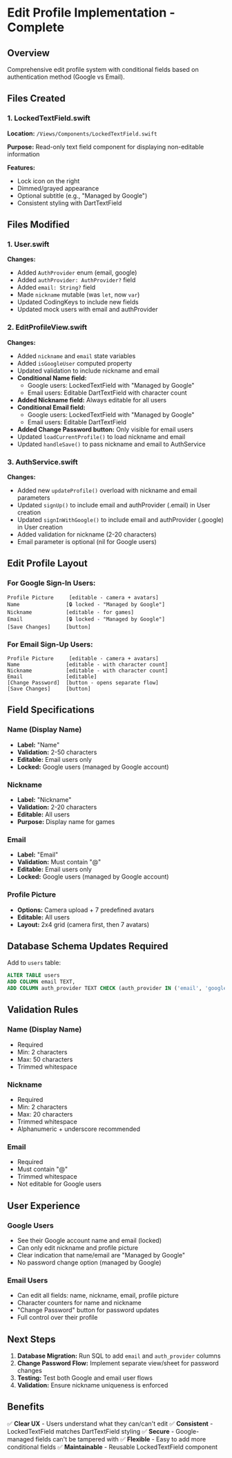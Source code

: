 # Edit Profile Implementation - Complete

## Overview
Comprehensive edit profile system with conditional fields based on authentication method (Google vs Email).

## Files Created

### 1. LockedTextField.swift
**Location:** `/Views/Components/LockedTextField.swift`

**Purpose:** Read-only text field component for displaying non-editable information

**Features:**
- Lock icon on the right
- Dimmed/grayed appearance
- Optional subtitle (e.g., "Managed by Google")
- Consistent styling with DartTextField

## Files Modified

### 1. User.swift
**Changes:**
- Added `AuthProvider` enum (email, google)
- Added `authProvider: AuthProvider?` field
- Added `email: String?` field
- Made `nickname` mutable (was `let`, now `var`)
- Updated CodingKeys to include new fields
- Updated mock users with email and authProvider

### 2. EditProfileView.swift
**Changes:**
- Added `nickname` and `email` state variables
- Added `isGoogleUser` computed property
- Updated validation to include nickname and email
- **Conditional Name field:**
  - Google users: LockedTextField with "Managed by Google"
  - Email users: Editable DartTextField with character count
- **Added Nickname field:** Always editable for all users
- **Conditional Email field:**
  - Google users: LockedTextField with "Managed by Google"
  - Email users: Editable DartTextField
- **Added Change Password button:** Only visible for email users
- Updated `loadCurrentProfile()` to load nickname and email
- Updated `handleSave()` to pass nickname and email to AuthService

### 3. AuthService.swift
**Changes:**
- Added new `updateProfile()` overload with nickname and email parameters
- Updated `signUp()` to include email and authProvider (.email) in User creation
- Updated `signInWithGoogle()` to include email and authProvider (.google) in User creation
- Added validation for nickname (2-20 characters)
- Email parameter is optional (nil for Google users)

## Edit Profile Layout

### For Google Sign-In Users:
```
Profile Picture     [editable - camera + avatars]
Name               [🔒 locked - "Managed by Google"]
Nickname           [editable - for games]
Email              [🔒 locked - "Managed by Google"]
[Save Changes]     [button]
```

### For Email Sign-Up Users:
```
Profile Picture     [editable - camera + avatars]
Name               [editable - with character count]
Nickname           [editable - with character count]
Email              [editable]
[Change Password]  [button - opens separate flow]
[Save Changes]     [button]
```

## Field Specifications

### Name (Display Name)
- **Label:** "Name"
- **Validation:** 2-50 characters
- **Editable:** Email users only
- **Locked:** Google users (managed by Google account)

### Nickname
- **Label:** "Nickname"
- **Validation:** 2-20 characters
- **Editable:** All users
- **Purpose:** Display name for games

### Email
- **Label:** "Email"
- **Validation:** Must contain "@"
- **Editable:** Email users only
- **Locked:** Google users (managed by Google account)

### Profile Picture
- **Options:** Camera upload + 7 predefined avatars
- **Editable:** All users
- **Layout:** 2x4 grid (camera first, then 7 avatars)

## Database Schema Updates Required

Add to `users` table:
```sql
ALTER TABLE users 
ADD COLUMN email TEXT,
ADD COLUMN auth_provider TEXT CHECK (auth_provider IN ('email', 'google'));
```

## Validation Rules

### Name (Display Name)
- Required
- Min: 2 characters
- Max: 50 characters
- Trimmed whitespace

### Nickname
- Required
- Min: 2 characters
- Max: 20 characters
- Trimmed whitespace
- Alphanumeric + underscore recommended

### Email
- Required
- Must contain "@"
- Trimmed whitespace
- Not editable for Google users

## User Experience

### Google Users
- See their Google account name and email (locked)
- Can only edit nickname and profile picture
- Clear indication that name/email are "Managed by Google"
- No password change option (managed by Google)

### Email Users
- Can edit all fields: name, nickname, email, profile picture
- Character counters for name and nickname
- "Change Password" button for password updates
- Full control over their profile

## Next Steps

1. **Database Migration:** Run SQL to add `email` and `auth_provider` columns
2. **Change Password Flow:** Implement separate view/sheet for password changes
3. **Testing:** Test both Google and email user flows
4. **Validation:** Ensure nickname uniqueness is enforced

## Benefits

✅ **Clear UX** - Users understand what they can/can't edit
✅ **Consistent** - LockedTextField matches DartTextField styling
✅ **Secure** - Google-managed fields can't be tampered with
✅ **Flexible** - Easy to add more conditional fields
✅ **Maintainable** - Reusable LockedTextField component
